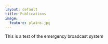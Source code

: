 ```yaml
---
layout: default
title: Publications
image:
  feature: plains.jpg
---
```


This is a test of the emergency broadcast system
